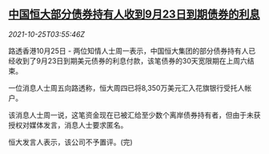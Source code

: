 <!--1635134463000-->
[中国恒大部分债券持有人收到9月23日到期债券的利息](https://cn.reuters.com/article/china-evergrande-bond-payment-1025-idCNKBS2HF069)
------

<div><i>2021-10-25T03:55:46Z</i></div><p>路透香港10月25日 - 两位知情人士周一表示，中国恒大集团的部分债券持有人已经收到了9月23日到期美元债券的利息付款，该笔债券的30天宽限期在上周六结束。</p><p>一位消息人士周五向路透称，恒大周四已将8,350万美元汇入花旗银行受托人帐户。</p><p>该消息人士周一说，这笔资金现在已被汇给至少数个离岸债券持有者，但由于未获授权对媒体发言，消息人士要求匿名。</p><p>恒大发言人表示，该公司不予置评。(完)</p>
